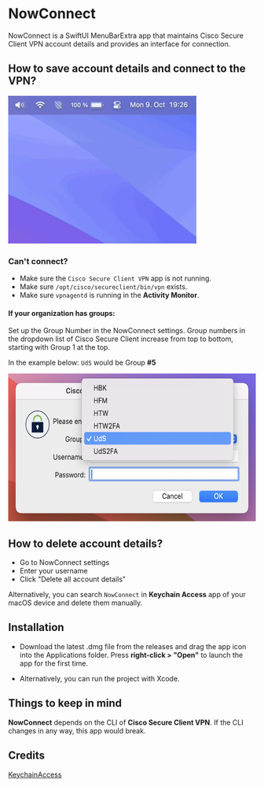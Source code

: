 
# NowConnect

NowConnect is a SwiftUI MenuBarExtra app that maintains Cisco Secure Client VPN account details and provides an interface for connection.

## How to save account details and connect to the VPN?

<img src="NowConnect/Screenshots/NowConnectDemo.gif" height="300" />


### Can't connect?
- Make sure the `Cisco Secure Client VPN` app is not running.
- Make sure `/opt/cisco/secureclient/bin/vpn` exists.
- Make sure `vpnagentd` is running in the **Activity Monitor**.
#### If your organization has groups:
Set up the Group Number in the NowConnect settings. Group numbers in the dropdown list of Cisco Secure Client increase from top to bottom, starting with Group 1 at the top.

In the example below: `UdS` would be Group **#5**

<img src="NowConnect/Screenshots/Groups.png" height="300" />


## How to delete account details?
- Go to NowConnect settings
- Enter your username
- Click "Delete all account details"

Alternatively, you can search `NowConnect` in **Keychain Access** app of your macOS device and delete them manually.

## Installation
- Download the latest .dmg file from the releases and drag the app icon into the Applications folder. Press **right-click > "Open"** to launch the app for the first time.

- Alternatively, you can run the project with Xcode.

## Things to keep in mind
**NowConnect** depends on the CLI of **Cisco Secure Client VPN**. If the CLI changes in any way, this app would break.

## Credits
[KeychainAccess](https://github.com/kishikawakatsumi/KeychainAccess)


